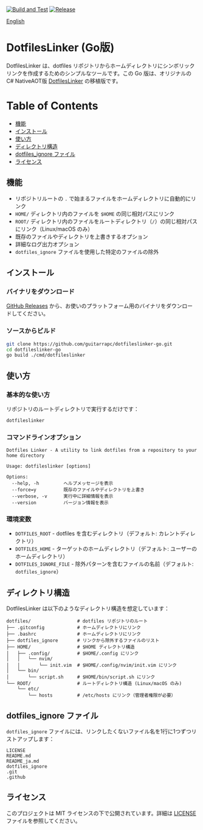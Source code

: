 [![Build and Test](https://github.com/guitarrapc/dotfileslinker-go/actions/workflows/build.yml/badge.svg)](https://github.com/guitarrapc/dotfileslinker-go/actions/workflows/build.yml)
[![Release](https://github.com/guitarrapc/dotfileslinker-go/actions/workflows/release.yml/badge.svg)](https://github.com/guitarrapc/dotfileslinker-go/actions/workflows/release.yml)

[English](README.md)

# DotfilesLinker (Go版)

DotfilesLinker は、dotfiles リポジトリからホームディレクトリにシンボリックリンクを作成するためのシンプルなツールです。この Go 版は、オリジナルの C# NativeAOT版 [DotfilesLinker](https://github.com/guitarrapc/DotfilesLinker) の移植版です。

<!-- START doctoc generated TOC please keep comment here to allow auto update -->
<!-- DON'T EDIT THIS SECTION, INSTEAD RE-RUN doctoc TO UPDATE -->
# Table of Contents

- [機能](#%E6%A9%9F%E8%83%BD)
- [インストール](#%E3%82%A4%E3%83%B3%E3%82%B9%E3%83%88%E3%83%BC%E3%83%AB)
- [使い方](#%E4%BD%BF%E3%81%84%E6%96%B9)
- [ディレクトリ構造](#%E3%83%87%E3%82%A3%E3%83%AC%E3%82%AF%E3%83%88%E3%83%AA%E6%A7%8B%E9%80%A0)
- [dotfiles_ignore ファイル](#dotfiles_ignore-%E3%83%95%E3%82%A1%E3%82%A4%E3%83%AB)
- [ライセンス](#%E3%83%A9%E3%82%A4%E3%82%BB%E3%83%B3%E3%82%B9)

<!-- END doctoc generated TOC please keep comment here to allow auto update -->

## 機能

- リポジトリルートの `.` で始まるファイルをホームディレクトリに自動的にリンク
- `HOME/` ディレクトリ内のファイルを `$HOME` の同じ相対パスにリンク
- `ROOT/` ディレクトリ内のファイルをルートディレクトリ（`/`）の同じ相対パスにリンク（Linux/macOS のみ）
- 既存のファイルやディレクトリを上書きするオプション
- 詳細なログ出力オプション
- `dotfiles_ignore` ファイルを使用した特定のファイルの除外

## インストール

### バイナリをダウンロード

[GitHub Releases](https://github.com/guitarrapc/dotfileslinker-go/releases) から、お使いのプラットフォーム用のバイナリをダウンロードしてください。

### ソースからビルド

```bash
git clone https://github.com/guitarrapc/dotfileslinker-go.git
cd dotfileslinker-go
go build ./cmd/dotfileslinker
```

## 使い方

### 基本的な使い方

リポジトリのルートディレクトリで実行するだけです：

```bash
dotfileslinker
```

### コマンドラインオプション

```
Dotfiles Linker - A utility to link dotfiles from a repository to your home directory

Usage: dotfileslinker [options]

Options:
  --help, -h         ヘルプメッセージを表示
  --force=y          既存のファイルやディレクトリを上書き
  --verbose, -v      実行中に詳細情報を表示
  --version          バージョン情報を表示
```

### 環境変数

- `DOTFILES_ROOT` - dotfiles を含むディレクトリ（デフォルト: カレントディレクトリ）
- `DOTFILES_HOME` - ターゲットのホームディレクトリ（デフォルト: ユーザーのホームディレクトリ）
- `DOTFILES_IGNORE_FILE` - 除外パターンを含むファイルの名前（デフォルト: `dotfiles_ignore`）

## ディレクトリ構造

DotfilesLinker は以下のようなディレクトリ構造を想定しています：

```
dotfiles/                 # dotfiles リポジトリのルート
├── .gitconfig            # ホームディレクトリにリンク
├── .bashrc               # ホームディレクトリにリンク
├── dotfiles_ignore       # リンクから除外するファイルのリスト
├── HOME/                 # $HOME ディレクトリ構造
│   ├── .config/          # $HOME/.config にリンク
│   │   └── nvim/
│   │       └── init.vim  # $HOME/.config/nvim/init.vim にリンク
│   └── bin/
│       └── script.sh     # $HOME/bin/script.sh にリンク
└── ROOT/                 # ルートディレクトリ構造 (Linux/macOS のみ)
    └── etc/
        └── hosts         # /etc/hosts にリンク（管理者権限が必要）
```

## dotfiles_ignore ファイル

`dotfiles_ignore` ファイルには、リンクしたくないファイル名を1行に1つずつリストアップします：

```
LICENSE
README.md
README_ja.md
dotfiles_ignore
.git
.github
```

## ライセンス

このプロジェクトは MIT ライセンスの下で公開されています。詳細は [LICENSE](LICENSE) ファイルを参照してください。
